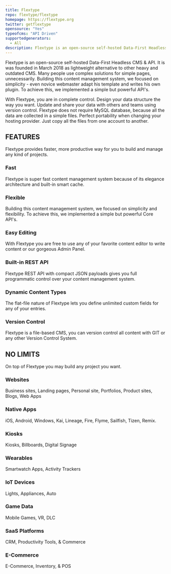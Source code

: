 ```yaml
---
title: Flextype
repo: flextype/flextype
homepage: https://flextype.org
twitter: getflextype
opensource: "Yes"
typeofcms: "API Driven"
supportedgenerators:
  - All
description: Flextype is an open-source self-hosted Data-First Headless CMS & API.
---
```


Flextype is an open-source self-hosted Data-First Headless CMS & API. It is was founded in March 2018 as lightweight alternative to other heavy and outdated CMS. Many people use complex solutions for simple pages, unnecessarily. Building this content management system, we focused on simplicity - even novice webmaster adapt his template and writes his own plugin. To achieve this, we implemented a simple but powerful API's.

With Flextype, you are in complete control. Design your data structure the way you want. Update and share your data with others and teams using version control. Flextype does not require MySQL database, because all the data are collected in a simple files. Perfect portability when changing your hosting provider. Just copy all the files from one account to another.

## FEATURES

Flextype provides faster, more productive way for you to build and manage any kind of projects.

### Fast

Flextype is super fast content management system because of its elegance architecture and built-in smart cache.

### Flexible

Building this content management system, we focused on simplicity and flexibility. To achieve this, we implemented a simple but powerful Core API's.

### Easy Editing

With Flextype you are free to use any of your favorite content editor to write content or our gorgeous Admin Panel.

### Built-in REST API

Flextype REST API with compact JSON payloads gives you full programmatic control over your content management system.

### Dynamic Content Types

The flat-file nature of Flextype lets you define unlimited custom fields for any of your entries.

### Version Control

Flextype is a file-based CMS, you can version control all content with GIT or any other Version Control System.

## NO LIMITS

On top of Flextype you may build any project you want.

### Websites

Business sites, Landing pages, Personal site, Portfolios, Product sites, Blogs, Web Apps

### Native Apps

iOS, Android, Windows, Kai, Lineage, Fire, Flyme, Sailfish, Tizen, Remix.

### Kiosks

Kiosks, Billboards, Digital Signage

### Wearables

Smartwatch Apps, Activity Trackers

### IoT Devices

Lights, Appliances, Auto

### Game Data

Mobile Games, VR, DLC

### SaaS Platforms

CRM, Productivity Tools, & Commerce

### E-Commerce

E-Commerce, Inventory, & POS
